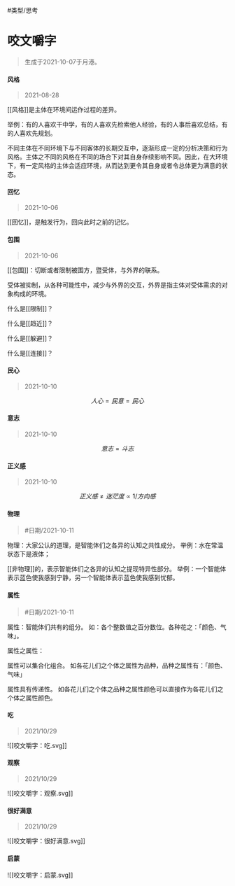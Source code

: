 #类型/思考


# 咬文嚼字

> 生成于2021-10-07于月港。

#### 风格

> 2021-08-28


[[风格]]是主体在环境间运作过程的差异。

举例：有的人喜欢干中学，有的人喜欢先检索他人经验，有的人事后喜欢总结，有的人喜欢先规划。

不同主体在不同环境下与不同客体的长期交互中，逐渐形成一定的分析决策和行为风格。主体之不同的风格在不同的场合下对其自身存续影响不同。因此，在大环境下，有一定风格的主体会适应环境，从而达到更令其自身或者令总体更为满意的状态。




#### 回忆

> 2021-10-06

[[回忆]]，是触发行为，回向此时之前的记忆。

  

#### 包围

> 2021-10-06

[[包围]]：切断或者限制被围方，暨受体，与外界的联系。

受体被抑制，从各种可能性中，减少与外界的交互，外界是指主体对受体需求的对象构成的环境。

什么是[[限制]]？

什么是[[趋近]]？

什么是[[躲避]]？

什么是[[连接]]？



#### 民心


> 2021-10-10

$$
人心=民意=民心
$$

#### 意志


> 2021-10-10

$$
意志=斗志
$$


#### 正义感

> 2021-10-10

$$
正义感 \neq 迷茫度 \propto 1/方向感
$$




#### 物理
> #日期/2021-10-11

物理：大家公认的道理，是智能体们之各异的认知之共性成分。
举例：水在常温状态下是液体；

[[非物理]]的，表示智能体们之各异的认知之提现特异性部分。
举例：一个智能体表示蓝色使我感到宁静，另一个智能体表示蓝色使我感到忧郁。


#### 属性

> #日期/2021-10-11

属性：智能体们共有的组分。
如：各个整数值之百分数位。各种花之：「颜色、气味」。

属性之属性：

属性可以集合化组合。
如各花儿们之个体之属性为品种，品种之属性有：「颜色、气味」

属性具有传递性。
如各花儿们之个体之品种之属性颜色可以直接作为各花儿们之个体之属性颜色。




#### 吃

> 2021/10/29

![[咬文嚼字：吃.svg]]



#### 观察

> 2021/10/29

![[咬文嚼字：观察.svg]]



#### 很好满意

> 2021/10/29


![[咬文嚼字：很好满意.svg]]



#### 启蒙

![[咬文嚼字：启蒙.svg]]